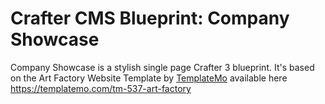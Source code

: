 # Crafter CMS Blueprint: Company Showcase

Company Showcase is a stylish single page Crafter 3 blueprint. It's based on the Art Factory Website Template by [TemplateMo](https://templatemo.com) available here https://templatemo.com/tm-537-art-factory

